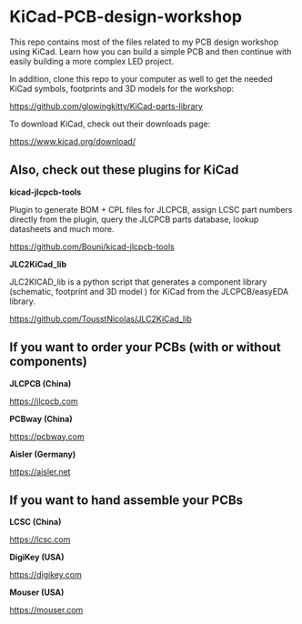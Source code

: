 # KiCad-PCB-design-workshop
This repo contains most of the files related to my PCB design workshop using KiCad. Learn how you can build a simple PCB and then continue with easily building a more complex LED project.

In addition, clone this repo to your computer as well to get the needed KiCad symbols, footprints and 3D models for the workshop:

https://github.com/glowingkitty/KiCad-parts-library

To download KiCad, check out their downloads page:

https://www.kicad.org/download/

## Also, check out these plugins for KiCad

**kicad-jlcpcb-tools**

Plugin to generate BOM + CPL files for JLCPCB, assign LCSC part numbers directly from the plugin, query the JLCPCB parts database, lookup datasheets and much more.

https://github.com/Bouni/kicad-jlcpcb-tools


**JLC2KiCad_lib**

JLC2KICAD_lib is a python script that generates a component library (schematic, footprint and 3D model ) for KiCad from the JLCPCB/easyEDA library.

https://github.com/TousstNicolas/JLC2KiCad_lib


## If you want to order your PCBs (with or without components)

**JLCPCB (China)**

https://jlcpcb.com

**PCBway (China)**

https://pcbway.com

**Aisler (Germany)**

https://aisler.net


## If you want to hand assemble your PCBs

**LCSC (China)**

https://lcsc.com

**DigiKey (USA)**

https://digikey.com

**Mouser (USA)**

https://mouser.com